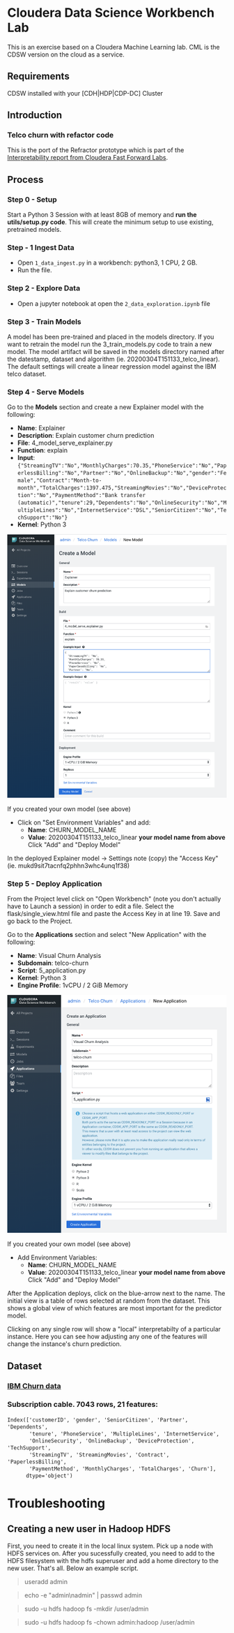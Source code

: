 
# Cloudera Data Science Workbench Lab
This is an exercise based on a Cloudera Machine Learning lab. CML is the CDSW version on the cloud as a service.

## Requirements
CDSW installed with your [CDH|HDP|CDP-DC] Cluster

## Introduction

###  Telco churn with refactor code
This is the port of the Refractor prototype which is part of the [Interpretability report from Cloudera Fast Forward Labs](https://clients.fastforwardlabs.com/ff06/report).

## Process

### Step 0 - Setup
Start a Python 3 Session with at least 8GB of memory and __run the utils/setup.py code__.  This will create the minimum setup to use existing, pretrained models.

### Step - 1 Ingest Data
- Open `1_data_ingest.py` in a workbench: python3, 1 CPU, 2 GB.
- Run the file.

### Step 2 - Explore Data
- Open a jupyter notebook at open the `2_data_exploration.ipynb` file

### Step 3 - Train Models
A model has been pre-trained and placed in the models directory.  If you want to retrain the model run the 3_train_models.py code to train a new model.
The model artifact will be saved in the models directory named after the datestamp, dataset and algorithm (ie. 20200304T151133_telco_linear). The default settings will create a linear regression model against the IBM telco dataset. 

### Step 4 - Serve Models
Go to the **Models** section and create a new Explainer model with the following:

* **Name**: Explainer
* **Description**: Explain customer churn prediction
* **File**: 4_model_serve_explainer.py
* **Function**: explain
* **Input**: `{"StreamingTV":"No","MonthlyCharges":70.35,"PhoneService":"No","PaperlessBilling":"No","Partner":"No","OnlineBackup":"No","gender":"Female","Contract":"Month-to-month","TotalCharges":1397.475,"StreamingMovies":"No","DeviceProtection":"No","PaymentMethod":"Bank transfer (automatic)","tenure":29,"Dependents":"No","OnlineSecurity":"No","MultipleLines":"No","InternetService":"DSL","SeniorCitizen":"No","TechSupport":"No"}`
* **Kernel**: Python 3

![Creating a model](images/create_model.png)


If you created your own model (see above)
* Click on "Set Environment Variables" and add:
  * **Name**: CHURN_MODEL_NAME
  * **Value**: 20200304T151133_telco_linear  **your model name from above**
  Click "Add" and "Deploy Model"

In the deployed Explainer model -> Settings note (copy) the "Access Key" (ie. mukd9sit7tacnfq2phhn3whc4unq1f38)

### Step 5 - Deploy Application
From the Project level click on "Open Workbench" (note you don't actually have to Launch a session) in order to edit a file.
Select the flask/single_view.html file and paste the Access Key in at line 19.
Save and go back to the Project.

Go to the **Applications** section and select "New Application" with the following:
* **Name**: Visual Churn Analysis
* **Subdomain**: telco-churn
* **Script**: 5_application.py
* **Kernel**: Python 3
* **Engine Profile**: 1vCPU / 2 GiB Memory

![Creating a model](images/create_app.png)

If you created your own model (see above)
* Add Environment Variables:
  * **Name**: CHURN_MODEL_NAME
  * **Value**: 20200304T151133_telco_linear  **your model name from above**
  Click "Add" and "Deploy Model"

After the Application deploys, click on the blue-arrow next to the name.  The initial view is a table of rows selected at  random from the dataset.  This shows a global view of which features are most important for the predictor model.

Clicking on any single row will show a "local" interpretabilty of a particular instance.  Here you
can see how adjusting any one of the features will change the instance's churn prediction.

## Dataset
### [IBM Churn data](https://www.ibm.com/communities/analytics/watson-analytics-blog/predictive-insights-in-the-telco-customer-churn-data-set/)
### Subscription cable. 7043 rows, 21 features:
    Index(['customerID', 'gender', 'SeniorCitizen', 'Partner', 'Dependents',
           'tenure', 'PhoneService', 'MultipleLines', 'InternetService',
           'OnlineSecurity', 'OnlineBackup', 'DeviceProtection', 'TechSupport',
           'StreamingTV', 'StreamingMovies', 'Contract', 'PaperlessBilling',
           'PaymentMethod', 'MonthlyCharges', 'TotalCharges', 'Churn'],
          dtype='object')

# Troubleshooting
## Creating a new user in Hadoop HDFS
First, you need to create it in the local linux system. Pick up a node with HDFS services on. 
After you sucessfully created, you need to add to the HDFS filesystem with the hdfs superuser and add a home directory to the new user. That's all. Below an example script.

> useradd admin

> echo -e "admin\nadmin" | passwd admin

> sudo -u hdfs hadoop fs -mkdir /user/admin

> sudo -u hdfs hadoop fs -chown admin:hadoop /user/admin
